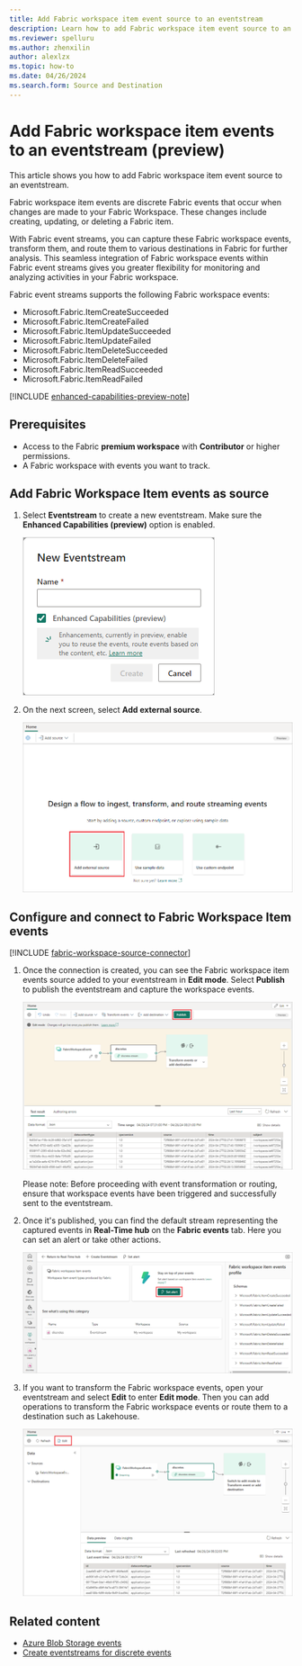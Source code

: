 ```yaml
---
title: Add Fabric workspace item event source to an eventstream
description: Learn how to add Fabric workspace item event source to an eventstream.
ms.reviewer: spelluru
ms.author: zhenxilin
author: alexlzx
ms.topic: how-to
ms.date: 04/26/2024
ms.search.form: Source and Destination
---
```


# Add Fabric workspace item events to an eventstream (preview)

This article shows you how to add Fabric workspace item event source to an eventstream.

Fabric workspace item events are discrete Fabric events that occur when changes are made to your Fabric Workspace. These changes include creating, updating, or deleting a Fabric item.

With Fabric event streams, you can capture these Fabric workspace events, transform them, and route them to various destinations in Fabric for further analysis. This seamless integration of Fabric workspace events within Fabric event streams gives you greater flexibility for monitoring and analyzing activities in your Fabric workspace.

Fabric event streams supports the following Fabric workspace events:

- Microsoft.Fabric.ItemCreateSucceeded
- Microsoft.Fabric.ItemCreateFailed
- Microsoft.Fabric.ItemUpdateSucceeded
- Microsoft.Fabric.ItemUpdateFailed
- Microsoft.Fabric.ItemDeleteSucceeded
- Microsoft.Fabric.ItemDeleteFailed
- Microsoft.Fabric.ItemReadSucceeded
- Microsoft.Fabric.ItemReadFailed

[!INCLUDE [enhanced-capabilities-preview-note](./includes/enhanced-capabilities-preview-note.md)]

## Prerequisites

- Access to the Fabric **premium workspace** with **Contributor** or higher permissions.
- A Fabric workspace with events you want to track.

## Add Fabric Workspace Item events as source

1. Select **Eventstream** to create a new eventstream. Make sure the **Enhanced Capabilities (preview)** option is enabled.

   ![A screenshot of creating a new eventstream.](media/external-sources/new-eventstream.png)

1. On the next screen, select **Add external source**.

   ![A screenshot of selecting Add external source.](media/external-sources/add-external-source.png)

## Configure and connect to Fabric Workspace Item events

[!INCLUDE [fabric-workspace-source-connector](includes/fabric-workspace-source-connector.md)]

1. Once the connection is created, you can see the Fabric workspace item events source added to your eventstream in **Edit mode**. Select **Publish** to publish the eventstream and capture the workspace events.

    ![A screenshot of the Fabric workspace item events source added to the eventstream.](media/add-source-fabric-workspace/fabric-workspace-item-events-edit.png)

    Please note: Before proceeding with event transformation or routing, ensure that workspace events have been triggered and successfully sent to the eventstream.

1. Once it's published, you can find the default stream representing the captured events in **Real-Time hub** on the **Fabric events** tab. Here you can set an alert or take other actions.

    ![A screenshot of the Fabric workspace item events page in Real-Time hub.](media/add-source-fabric-workspace/fabric-workspace-item-events.png)

1. If you want to transform the Fabric workspace events, open your eventstream and select **Edit** to enter **Edit mode**. Then you can add operations to transform the Fabric workspace events or route them to a destination such as Lakehouse.

    ![A screenshot of the Fabric workspace item events in Live view, where you can select Edit.](media/add-source-fabric-workspace/fabric-workspace-item-events-live.png)

## Related content

- [Azure Blob Storage events](add-source-azure-blob-storage.md)
- [Create eventstreams for discrete events](create-eventstreams-discrete-events.md)
